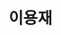 ---
layout: page
title: 이용재
description: M.S
img: /assets/img/이용재.jpg
importance: 4
category: current
redirect: https://yongzzai.com
---